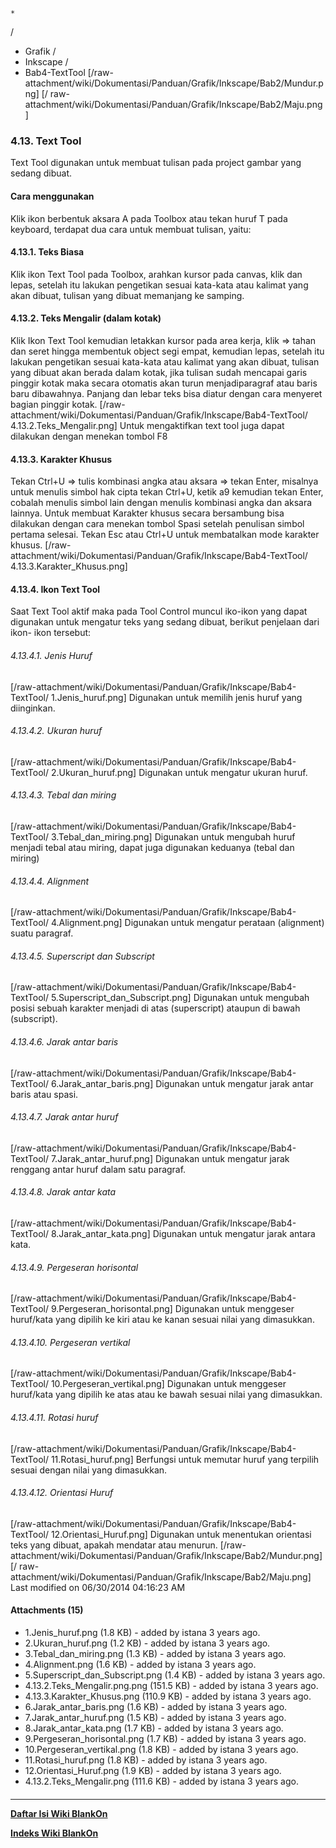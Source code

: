 

    *









  /


  * Grafik  /
  * Inkscape  /
  * Bab4-TextTool
[/raw-attachment/wiki/Dokumentasi/Panduan/Grafik/Inkscape/Bab2/Mundur.png] [/
raw-attachment/wiki/Dokumentasi/Panduan/Grafik/Inkscape/Bab2/Maju.png]
### 4.13. Text Tool
Text Tool digunakan untuk membuat tulisan pada project gambar yang sedang
dibuat.
#### Cara menggunakan
Klik ikon berbentuk aksara A pada Toolbox atau tekan huruf T pada keyboard,
terdapat dua cara untuk membuat tulisan, yaitu:
#### 4.13.1. Teks Biasa
Klik ikon Text Tool pada Toolbox, arahkan kursor pada canvas, klik dan lepas,
setelah itu lakukan pengetikan sesuai kata-kata atau kalimat yang akan dibuat,
tulisan yang dibuat memanjang ke samping.
#### 4.13.2. Teks Mengalir (dalam kotak)
Klik Ikon Text Tool kemudian letakkan kursor pada area kerja, klik => tahan dan
seret hingga membentuk object segi empat, kemudian lepas, setelah itu lakukan
pengetikan sesuai kata-kata atau kalimat yang akan dibuat, tulisan yang dibuat
akan berada dalam kotak, jika tulisan sudah mencapai garis pinggir kotak maka
secara otomatis akan turun menjadiparagraf atau baris baru dibawahnya. Panjang
dan lebar teks bisa diatur dengan cara menyeret bagian pinggir kotak.
[/raw-attachment/wiki/Dokumentasi/Panduan/Grafik/Inkscape/Bab4-TextTool/
4.13.2.Teks_Mengalir.png]
Untuk mengaktifkan text tool juga dapat dilakukan dengan menekan tombol F8
#### 4.13.3. Karakter Khusus
Tekan Ctrl+U => tulis kombinasi angka atau aksara => tekan Enter, misalnya
untuk menulis simbol hak cipta tekan Ctrl+U, ketik a9 kemudian tekan Enter,
cobalah menulis simbol lain dengan menulis kombinasi angka dan aksara lainnya.
Untuk membuat Karakter khusus secara bersambung bisa dilakukan dengan cara
menekan tombol Spasi setelah penulisan simbol pertama selesai. Tekan Esc atau
Ctrl+U untuk membatalkan mode karakter khusus.
[/raw-attachment/wiki/Dokumentasi/Panduan/Grafik/Inkscape/Bab4-TextTool/
4.13.3.Karakter_Khusus.png]
#### 4.13.4. Ikon Text Tool
Saat Text Tool aktif maka pada Tool Control muncul iko-ikon yang dapat
digunakan untuk mengatur teks yang sedang dibuat, berikut penjelaan dari ikon-
ikon tersebut:
###### 4.13.4.1. Jenis Huruf
[/raw-attachment/wiki/Dokumentasi/Panduan/Grafik/Inkscape/Bab4-TextTool/
1.Jenis_huruf.png] Digunakan untuk memilih jenis huruf yang diinginkan.
###### 4.13.4.2. Ukuran huruf
[/raw-attachment/wiki/Dokumentasi/Panduan/Grafik/Inkscape/Bab4-TextTool/
2.Ukuran_huruf.png] Digunakan untuk mengatur ukuran huruf.
###### 4.13.4.3. Tebal dan miring
[/raw-attachment/wiki/Dokumentasi/Panduan/Grafik/Inkscape/Bab4-TextTool/
3.Tebal_dan_miring.png] Digunakan untuk mengubah huruf menjadi tebal atau
miring, dapat juga digunakan keduanya (tebal dan miring)
###### 4.13.4.4. Alignment
[/raw-attachment/wiki/Dokumentasi/Panduan/Grafik/Inkscape/Bab4-TextTool/
4.Alignment.png] Digunakan untuk mengatur perataan (alignment) suatu paragraf.
###### 4.13.4.5. Superscript dan Subscript
[/raw-attachment/wiki/Dokumentasi/Panduan/Grafik/Inkscape/Bab4-TextTool/
5.Superscript_dan_Subscript.png] Digunakan untuk mengubah posisi sebuah
karakter menjadi di atas (superscript) ataupun di bawah (subscript).
###### 4.13.4.6. Jarak antar baris
[/raw-attachment/wiki/Dokumentasi/Panduan/Grafik/Inkscape/Bab4-TextTool/
6.Jarak_antar_baris.png] Digunakan untuk mengatur jarak antar baris atau spasi.
###### 4.13.4.7. Jarak antar huruf
[/raw-attachment/wiki/Dokumentasi/Panduan/Grafik/Inkscape/Bab4-TextTool/
7.Jarak_antar_huruf.png] Digunakan untuk mengatur jarak renggang antar huruf
dalam satu paragraf.
###### 4.13.4.8. Jarak antar kata
[/raw-attachment/wiki/Dokumentasi/Panduan/Grafik/Inkscape/Bab4-TextTool/
8.Jarak_antar_kata.png] Digunakan untuk mengatur jarak antara kata.
###### 4.13.4.9. Pergeseran horisontal
[/raw-attachment/wiki/Dokumentasi/Panduan/Grafik/Inkscape/Bab4-TextTool/
9.Pergeseran_horisontal.png] Digunakan untuk menggeser huruf/kata yang dipilih
ke kiri atau ke kanan sesuai nilai yang dimasukkan.
###### 4.13.4.10. Pergeseran vertikal
[/raw-attachment/wiki/Dokumentasi/Panduan/Grafik/Inkscape/Bab4-TextTool/
10.Pergeseran_vertikal.png] Digunakan untuk menggeser huruf/kata yang dipilih
ke atas atau ke bawah sesuai nilai yang dimasukkan.
###### 4.13.4.11. Rotasi huruf
[/raw-attachment/wiki/Dokumentasi/Panduan/Grafik/Inkscape/Bab4-TextTool/
11.Rotasi_huruf.png] Berfungsi untuk memutar huruf yang terpilih sesuai dengan
nilai yang dimasukkan.
###### 4.13.4.12. Orientasi Huruf
[/raw-attachment/wiki/Dokumentasi/Panduan/Grafik/Inkscape/Bab4-TextTool/
12.Orientasi_Huruf.png] Digunakan untuk menentukan orientasi teks yang dibuat,
apakah mendatar atau menurun.
[/raw-attachment/wiki/Dokumentasi/Panduan/Grafik/Inkscape/Bab2/Mundur.png] [/
raw-attachment/wiki/Dokumentasi/Panduan/Grafik/Inkscape/Bab2/Maju.png]
Last modified on 06/30/2014 04:16:23 AM
#### Attachments (15)
  * 1.Jenis_huruf.png​ (1.8 KB) - added by istana 3 years ago.
  * 2.Ukuran_huruf.png​ (1.2 KB) - added by istana 3 years ago.
  * 3.Tebal_dan_miring.png​ (1.3 KB) - added by istana 3 years ago.
  * 4.Alignment.png​ (1.6 KB) - added by istana 3 years ago.
  * 5.Superscript_dan_Subscript.png​ (1.4 KB) - added by istana 3 years ago.
  * 4.13.2.Teks_Mengalir.png.png​ (151.5 KB) - added by istana 3 years ago.
  * 4.13.3.Karakter_Khusus.png​ (110.9 KB) - added by istana 3 years ago.
  * 6.Jarak_antar_baris.png​ (1.6 KB) - added by istana 3 years ago.
  * 7.Jarak_antar_huruf.png​ (1.5 KB) - added by istana 3 years ago.
  * 8.Jarak_antar_kata.png​ (1.7 KB) - added by istana 3 years ago.
  * 9.Pergeseran_horisontal.png​ (1.7 KB) - added by istana 3 years ago.
  * 10.Pergeseran_vertikal.png​ (1.8 KB) - added by istana 3 years ago.
  * 11.Rotasi_huruf.png​ (1.8 KB) - added by istana 3 years ago.
  * 12.Orientasi_Huruf.png​ (1.9 KB) - added by istana 3 years ago.
  * 4.13.2.Teks_Mengalir.png​ (111.6 KB) - added by istana 3 years ago.
#### 
    
 
 
 
 
 
---
[**Daftar Isi Wiki BlankOn**](/DaftarIsi/README.md)
 
[**Indeks Wiki BlankOn**](/Indeks.md)
